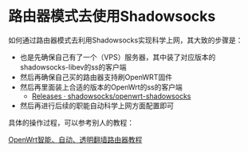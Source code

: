 # 路由器模式去使用Shadowsocks

如何通过路由器模式去利用Shadowsocks实现科学上网，其大致的步骤是：

* 也是先确保自己有了一个（VPS）服务器，其中装了对应版本的shadowsocks-libev的ss的客户端
* 然后再确保自己买的路由器支持刷OpenWRT固件
* 然后再里面装上合适的版本的OpenWrt的ss的客户端
  * [Releases · shadowsocks/openwrt-shadowsocks](https://github.com/shadowsocks/openwrt-shadowsocks/releases)
* 然后再进行后续的职能自动科学上网方面配置即可

具体的操作过程，可以参考别人的教程：

[OpenWrt智能、自动、透明翻墙路由器教程](https://softwaredownload.gitbooks.io/openwrt-fanqiang/)
